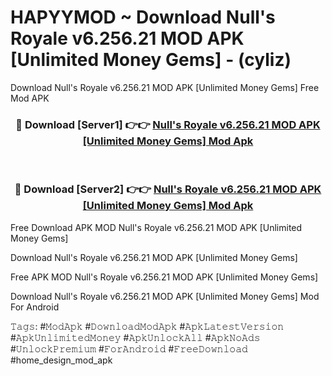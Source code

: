 # HAPYYMOD ~ Download Null's Royale v6.256.21 MOD APK [Unlimited Money Gems] - (cyliz)
Download Null's Royale v6.256.21 MOD APK [Unlimited Money Gems] Free Mod APK

<div align="center">
<h3>🔴 Download [Server1] 👉👉 <a href="https://apk-comot.site?title=Null's_Royale_v6.256.21_MOD_APK_[Unlimited_Money_Gems]">Null's Royale v6.256.21 MOD APK [Unlimited Money Gems] Mod Apk</a></h3><br>

<h3>🔴 Download [Server2] 👉👉 <a href="https://apk-comot.site?title=Null's_Royale_v6.256.21_MOD_APK_[Unlimited_Money_Gems]">Null's Royale v6.256.21 MOD APK [Unlimited Money Gems] Mod Apk</a></h3>
</div>


Free Download APK MOD Null's Royale v6.256.21 MOD APK [Unlimited Money Gems]

Download Null's Royale v6.256.21 MOD APK [Unlimited Money Gems] 

Free APK MOD Null's Royale v6.256.21 MOD APK [Unlimited Money Gems] 

Download Null's Royale v6.256.21 MOD APK [Unlimited Money Gems] Mod For Android

𝚃𝚊𝚐𝚜: #𝙼𝚘𝚍𝙰𝚙𝚔 #𝙳𝚘𝚠𝚗𝚕𝚘𝚊𝚍𝙼𝚘𝚍𝙰𝚙𝚔 #𝙰𝚙𝚔𝙻𝚊𝚝𝚎𝚜𝚝𝚅𝚎𝚛𝚜𝚒𝚘𝚗 #𝙰𝚙𝚔𝚄𝚗𝚕𝚒𝚖𝚒𝚝𝚎𝚍𝙼𝚘𝚗𝚎𝚢 #𝙰𝚙𝚔𝚄𝚗𝚕𝚘𝚌𝚔𝙰𝚕𝚕 #𝙰𝚙𝚔𝙽𝚘𝙰𝚍𝚜 #𝚄𝚗𝚕𝚘𝚌𝚔𝙿𝚛𝚎𝚖𝚒𝚞𝚖 #𝙵𝚘𝚛𝙰𝚗𝚍𝚛𝚘𝚒𝚍 #𝙵𝚛𝚎𝚎𝙳𝚘𝚠𝚗𝚕𝚘𝚊𝚍 #home_design_mod_apk